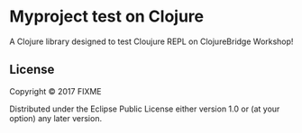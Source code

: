 # Myproject test on Clojure

A Clojure library designed to test Cloujure REPL on ClojureBridge Workshop!


## License

Copyright © 2017 FIXME

Distributed under the Eclipse Public License either version 1.0 or (at
your option) any later version.
